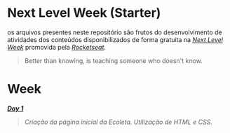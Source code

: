 # Next Level Week (Starter)

os arquivos presentes neste repositório são frutos do desenvolvimento de atividades dos conteúdos disponibilizados de forma gratuita na _[Next Level Week](https://nextlevelweek.com/)_ promovida pela _[Rocketseat](https://rocketseat.com.br/)_.
> Better than knowing, is teaching someone who doesn't know.

# Week

**_[Day 1](https://github.com/f-thms/next_level_week-starter/tree/master/Day_1)_**
> _Criação da página inicial da Ecoleta. Utilização de HTML e CSS._
